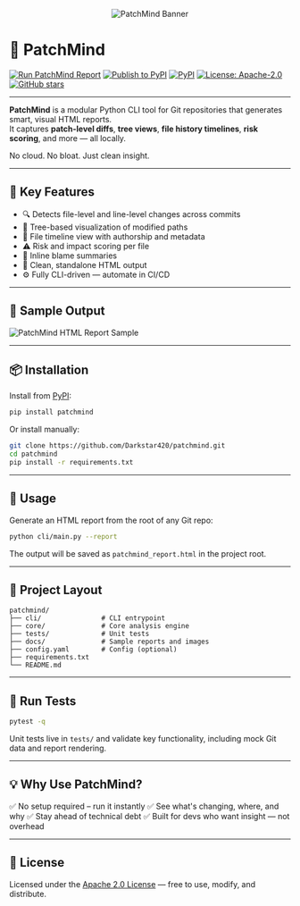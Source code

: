 <p align="center">
  <img src="docs/patchmind.png" alt="PatchMind Banner" style="max-width:100%;">
</p>

# 🧠 PatchMind

[![Run PatchMind Report](https://github.com/Darkstar420/patchmind/actions/workflows/patchmind.yml/badge.svg?branch=main)](https://github.com/Darkstar420/patchmind/actions/workflows/patchmind.yml)
[![Publish to PyPI](https://github.com/Darkstar420/patchmind/actions/workflows/publish.yml/badge.svg?branch=main)](https://github.com/Darkstar420/patchmind/actions/workflows/publish.yml)
[![PyPI](https://img.shields.io/pypi/v/patchmind)](https://pypi.org/project/patchmind/)
[![License: Apache-2.0](https://img.shields.io/badge/License-Apache%202.0-green.svg)](https://opensource.org/licenses/Apache-2.0)
[![GitHub stars](https://img.shields.io/github/stars/Darkstar420/patchmind?style=social)](https://github.com/Darkstar420/patchmind/stargazers)

---

**PatchMind** is a modular Python CLI tool for Git repositories that generates smart, visual HTML reports.  
It captures **patch-level diffs**, **tree views**, **file history timelines**, **risk scoring**, and more — all locally.

No cloud. No bloat. Just clean insight.

---

## 🚀 Key Features

- 🔍 Detects file-level and line-level changes across commits
- 🌳 Tree-based visualization of modified paths
- 📅 File timeline view with authorship and metadata
- ⚠️ Risk and impact scoring per file
- 👤 Inline blame summaries
- 📄 Clean, standalone HTML output
- ⚙️ Fully CLI-driven — automate in CI/CD

---

## 📸 Sample Output

![PatchMind HTML Report Sample](docs/patchmind_report_sample.png)

---

## 📦 Installation

Install from [PyPI](https://pypi.org/project/patchmind/):

```bash
pip install patchmind
````

Or install manually:

```bash
git clone https://github.com/Darkstar420/patchmind.git
cd patchmind
pip install -r requirements.txt
```

---

## 🧪 Usage

Generate an HTML report from the root of any Git repo:

```bash
python cli/main.py --report
```

The output will be saved as `patchmind_report.html` in the project root.

---

## 📂 Project Layout

```
patchmind/
├── cli/               # CLI entrypoint
├── core/              # Core analysis engine
├── tests/             # Unit tests
├── docs/              # Sample reports and images
├── config.yaml        # Config (optional)
├── requirements.txt
└── README.md
```

---

## 🧪 Run Tests

```bash
pytest -q
```

Unit tests live in `tests/` and validate key functionality, including mock Git data and report rendering.

---

## 💡 Why Use PatchMind?

✅ No setup required – run it instantly
✅ See what's changing, where, and why
✅ Stay ahead of technical debt
✅ Built for devs who want insight — not overhead

---

## 📄 License

Licensed under the [Apache 2.0 License](https://opensource.org/licenses/Apache-2.0) — free to use, modify, and distribute.
